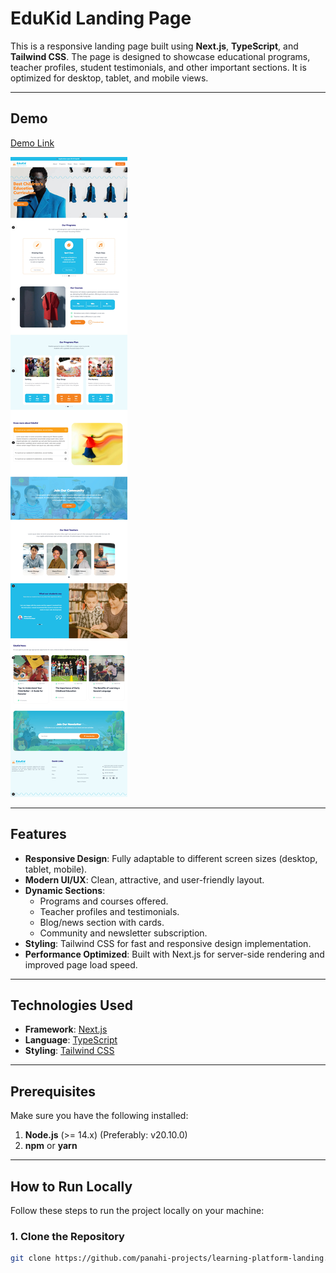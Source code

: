 # EduKid Landing Page

This is a responsive landing page built using **Next.js**, **TypeScript**, and **Tailwind CSS**. The page is designed to showcase educational programs, teacher profiles, student testimonials, and other important sections. It is optimized for desktop, tablet, and mobile views.

---

## Demo

[Demo Link](https://learning-platform-landing.vercel.app/)

![Screenshot](https://github.com/panahi-projects/learning-platform-landing/blob/main/public/demo-desktop-screen.jpg)

---

## Features

- **Responsive Design**: Fully adaptable to different screen sizes (desktop, tablet, mobile).
- **Modern UI/UX**: Clean, attractive, and user-friendly layout.
- **Dynamic Sections**:
  - Programs and courses offered.
  - Teacher profiles and testimonials.
  - Blog/news section with cards.
  - Community and newsletter subscription.
- **Styling**: Tailwind CSS for fast and responsive design implementation.
- **Performance Optimized**: Built with Next.js for server-side rendering and improved page load speed.

---

## Technologies Used

- **Framework**: [Next.js](https://nextjs.org/)
- **Language**: [TypeScript](https://www.typescriptlang.org/)
- **Styling**: [Tailwind CSS](https://tailwindcss.com/)

---

## Prerequisites

Make sure you have the following installed:

1. **Node.js** (>= 14.x) (Preferably: v20.10.0)
2. **npm** or **yarn**

---

## How to Run Locally

Follow these steps to run the project locally on your machine:

### 1. Clone the Repository

```bash
git clone https://github.com/panahi-projects/learning-platform-landing.git
```
